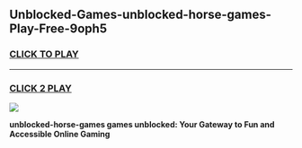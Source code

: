 
## Unblocked-Games-unblocked-horse-games-Play-Free-9oph5
<h3>
<a href="https://premium76.site?title=unblocked-horse-games&ref=21A">CLICK TO PLAY</a></h3>
<hr>

<h3>
<a href="https://premium76.site?title=unblocked-horse-games&ref=21A">CLICK 2 PLAY</a>
  
</h3>

<a href="https://premium76.site?title=unblocked-horse-games&ref=21A"><img src="https://clearcache.store/games.png"></a>


**unblocked-horse-games games unblocked: Your Gateway to Fun and Accessible Online Gaming**
